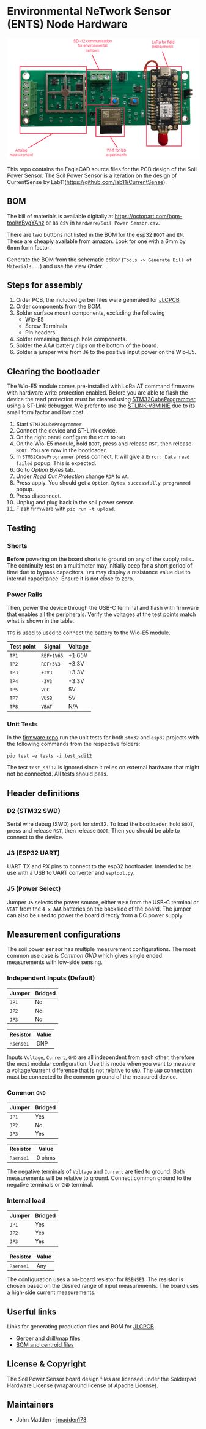 # Environmental NeTwork Sensor (ENTS) Node Hardware

![Annotated Soil Power Sensor](images/sps.png)

This repo contains the EagleCAD source files for the PCB design of the Soil Power Sensor. The Soil Power Sensor is a iteration on the design of CurrentSense by Lab11(https://github.com/lab11/CurrentSense).

## BOM

The bill of materials is available digitally at https://octopart.com/bom-tool/nBygYAnz or as csv in `hardware/Soil Power Sensor.csv`.

There are two buttons not listed in the BOM for the esp32 `BOOT` and `EN`. These are cheaply available from amazon. Look for one with a 6mm by 6mm form factor.

Generate the BOM from the schematic editor (`Tools -> Generate Bill of Materials...`) and use the view *Order*.

## Steps for assembly

1. Order PCB, the included gerber files were generated for [JLCPCB](https://jlcpcb.com/)
2. Order components from the BOM.
3. Solder surface mount components, excluding the following
	- Wio-E5
	- Screw Terminals
	- Pin headers
4. Solder remaining through hole components.
5. Solder the AAA battery clips on the bottom of the board.
6. Solder a jumper wire from `J6` to the positive input power on the Wio-E5.

## Clearing the bootloader

The Wio-E5 module comes pre-installed with LoRa AT command firmware with hardware write protection enabled. Before you are able to flash the device the read protection must be cleared using [STM32CubeProgrammer](https://www.st.com/en/development-tools/stm32cubeprog.html) using a ST-Link debugger. We prefer to use the [STLINK-V3MINIE](https://www.st.com/en/development-tools/stlink-v3minie.html) due to its small form factor and low cost.

1. Start `STM32CubeProgrammer`
2. Connect the device and ST-Link device.
3. On the right panel configure the `Port` to `SWD`
4. On the Wio-E5 module, hold `BOOT`, press and release `RST`, then release `BOOT`. You are now in the bootloader.
5. In `STM32CubeProgrammer` press connect. It will give a `Error: Data read failed` popup. This is expected.
6. Go to *Option Bytes* tab.
7. Under *Read Out Protection* change `RDP` to `AA`.
8. Press apply. You should get a `Option Bytes successfully programmed` popup.
9. Press disconnect.
10. Unplug and plug back in the soil power sensor.
11. Flash firmware with `pio run -t upload`.

## Testing

### Shorts
**Before** powering on the board shorts to ground on any of the supply rails.. The continuity test on a multimeter may initially beep for a short period of time due to bypass capacitors. `TP4` may display a resistance value due to internal capacitance. Ensure it is not close to zero.

### Power Rails

Then, power the device through the USB-C terminal and flash with firmware that enables all the peripherals. Verify the voltages at the test points match what is shown in the table.

`TP6` is used to used to connect the battery to the Wio-E5 module.

| Test point | Signal     | Voltage |
| ---------- | ---------- | ------- |
| `TP1`      | `REF+1V65` | +1.65V  |
| `TP2`      | `REF+3V3`  | +3.3V   |
| `TP3`      | `+3V3`     | +3.3V   |
| `TP4`      | `-3V3`     | -3.3V   |
| `TP5`      | `VCC`      | 5V      |
| `TP7`      | `VUSB`     | 5V      |
| `TP8`      | `VBAT`     | N/A     |

### Unit Tests

In the [firmware repo](https://github.com/jlab-sensing/soil-power-sensor-firmware) run the unit tests for both `stm32` and `esp32` projects with the following commands from the respective folders:

```
pio test -e tests -i test_sdi12
```

The test `test_sdi12` is ignored since it relies on external hardware that might not be connected. All tests should pass.

## Header definitions

### D2 (STM32 SWD)

Serial wire debug (SWD) port for stm32. To load the bootloader, hold `BOOT`, press and release `RST`, then release `BOOT`. Then you should be able to connect to the device.

### J3 (ESP32 UART)

UART TX and RX pins to connect to the esp32 bootloader. Intended to be use with a USB to UART converter and `esptool.py`.

### J5 (Power Select)

Jumper `J5` selects the power source, either `VUSB` from the USB-C terminal or `VBAT` from the `4 x AAA` batteries on the backside of the board. The jumper can also be used to power the board directly from a DC power supply.

## Measurement configurations

The soil power sensor has multiple measurement configurations. The most common use case is *Common GND* which gives single ended measurements with low-side sensing.

### Independent Inputs (Default)

| Jumper | Bridged |
|---|---|
| `JP1` | No |
| `JP2` | No |
| `JP3` | No |

| Resistor | Value |
|---|---|
| `Rsense1` | DNP |

Inputs `Voltage`, `Current`, `GND` are all independent from each other, therefore the most modular configuration. Use this mode when you want to measure a voltage/current difference that is not relative to `GND`. The `GND` connection must be connected to the common ground of the measured device.

### Common `GND`

| Jumper | Bridged |
|---|---|
| `JP1` | Yes |
| `JP2` | No |
| `JP3` | Yes |

| Resistor | Value |
|---|---|
| `Rsense1` | 0 ohms |


The negative terminals of `Voltage` and `Current` are tied to ground. Both measurements will be relative to ground. Connect common ground to the negative terminals or `GND` terminal.

### Internal load

| Jumper | Bridged |
|---|---|
| `JP1` | Yes |
| `JP2` | Yes |
| `JP3` | Yes |

| Resistor | Value |
|---|---|
| `Rsense1` | Any |

The configuration uses a on-board resistor for `RSENSE1`. The resistor is chosen based on the desired range of input measurements. The board uses a high-side current measurements.

## Userful links

Links for generating production files and BOM for [JLCPCB](https://jlcpcb.com/)

- [Gerber and drill/map files](https://jlcpcb.com/help/article/how-to-generate-gerber-and-drill-files-in-kicad-8)
- [BOM and centroid files](https://jlcpcb.com/help/article/How-to-generate-the-BOM-and-Centroid-file-from-KiCAD)

## License & Copyright

The Soil Power Sensor board design files are licensed under the Solderpad Hardware License (wraparound license of Apache License).

## Maintainers

- John Madden - [jmadden173](https://github.com/jmadden173)
